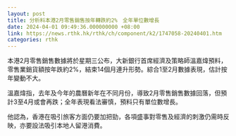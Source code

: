 ```yaml
---
layout: post
title: 分析料本港2月零售銷售按年轉跌約2%　全年單位數增長
date: 2024-04-01 09:49:36.000000000 +08:00
link: https://news.rthk.hk/rthk/ch/component/k2/1747058-20240401.htm
categories: rthk
---
```


本港2月零售銷售數據將於星期三公布，大新銀行首席經濟及策略師溫嘉煒預料，零售業銷貨額按年跌約2%，結束14個月連升形勢。綜合1至2月數據表現，估計按年變動不大。

溫嘉煒指，去年及今年的農曆新年在不同月份，導致2月零售銷售數據回落，但預計3至4月或會再跌；全年表現看法審慎，預料只有單位數增長。

他認為，香港在吸引旅客方面仍要加把勁，各項盛事對零售及經濟的刺激仍需時反映，亦要設法吸引本地人留港消費。
